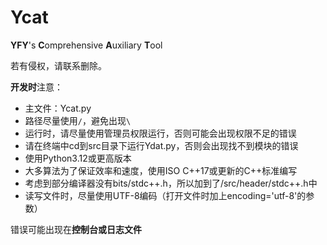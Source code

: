 # Ycat
**YFY**'s **C**omprehensive **A**uxiliary **T**ool

若有侵权，请联系删除。

**开发时**注意：
- 主文件：Ycat.py
- 路径尽量使用`/`，避免出现`\`
- 运行时，请尽量使用管理员权限运行，否则可能会出现权限不足的错误
- 请在终端中cd到src目录下运行Ydat.py，否则会出现找不到模块的错误
- 使用Python3.12或更高版本
- 大多算法为了保证效率和速度，使用ISO C++17或更新的C++标准编写
- 考虑到部分编译器没有bits/stdc++.h，所以加到了/src/header/stdc++.h中
- 读写文件时，尽量使用UTF-8编码（打开文件时加上encoding='utf-8'的参数）



错误可能出现在**控制台或日志文件**
